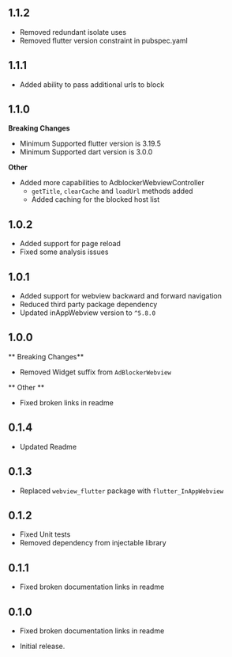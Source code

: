## 1.1.2
* Removed redundant isolate uses
* Removed flutter version constraint in pubspec.yaml

## 1.1.1
* Added ability to pass additional urls to block

## 1.1.0
**Breaking Changes**
* Minimum Supported flutter version is 3.19.5
* Minimum Supported dart version is 3.0.0

**Other**
* Added more capabilities to AdblockerWebviewController
  * `getTitle`, `clearCache` and `loadUrl` methods added
  * Added caching for the blocked host list


## 1.0.2
* Added support for page reload
* Fixed some analysis issues

## 1.0.1
* Added support for webview backward and forward navigation
* Reduced third party package dependency
* Updated inAppWebview version to `^5.8.0`

## 1.0.0
** Breaking Changes**
* Removed Widget suffix from `AdBlockerWebview`

** Other **
* Fixed broken links in readme
## 0.1.4
* Updated Readme
## 0.1.3
* Replaced `webview_flutter` package with `flutter_InAppWebview`

## 0.1.2
* Fixed Unit tests
* Removed dependency from injectable library

## 0.1.1
* Fixed broken documentation links in readme

## 0.1.0
* Fixed broken documentation links in readme

* Initial release.
